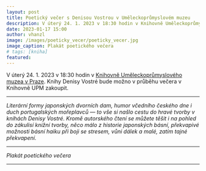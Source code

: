 ```yaml
---
layout: post
title: Poetický večer s Denisou Vostrou v Uměleckoprůmyslovém muzeu
description: V úterý 24. 1. 2023 v 18:30 hodin v Knihovně Uměleckoprůmyslového muzea v Praze. Knihy Denisy Vostré bude možno v průběhu večera v Knihovně UPM zakoupit.
date: 2023-01-17 15:00
author: vhanzl
image: /images/poeticky_vecer/poeticky_vecer.jpg
image_caption: Plakát poetického večera
# tags: [kniha]
featured:
---
```


V úterý 24. 1. 2023 v 18:30 hodin v [Knihovně Uměleckoprůmyslového muzea v Praze](https://www.upm.cz/navstivte-nas/oteviraci-doba/). Knihy Denisy Vostré bude možno v průběhu večera v Knihovně UPM zakoupit.

---

_Literární formy japonských dvorních dam, humor včedního českého dne i duch portugalských mořeplavců — to vše si našlo cestu do hravé tvorby v knihách Denisy Vostré. Kromě autorského čtení se můžete těšit i na pohled do zákulisí knižní tvorby, něco málo z historie japonských básní, překvapivé možnosti básní haiku při boji se stresem, vůni dálek a malé, zatím tajné překvapení._

---

<div class="gallery-box">
  <div class="gallery">
    <img src="{{site.baseurl}}/images/poeticky_vecer/poeticky_vecer.jpg" loading="lazy" alt="">
  </div>
  <em>Plakát poetického večera</em>
</div>

---
